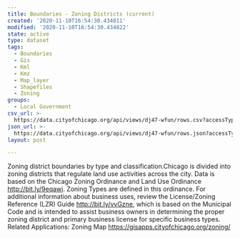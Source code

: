```yaml
---
title: Boundaries - Zoning Districts (current)
created: '2020-11-10T16:54:30.434811'
modified: '2020-11-10T16:54:30.434822'
state: active
type: dataset
tags:
  - Boundaries
  - Gis
  - Kml
  - Kmz
  - Map_layer
  - Shapefiles
  - Zoning
groups:
  - Local Government
csv_url: >-
  https://data.cityofchicago.org/api/views/dj47-wfun/rows.csv?accessType=DOWNLOAD
json_url: >-
  https://data.cityofchicago.org/api/views/dj47-wfun/rows.json?accessType=DOWNLOAD
layout: post

---
```

Zoning district boundaries by type and classification.Chicago is divided into zoning districts that regulate land use activities across the city. Data is based on the Chicago Zoning Ordinance and Land Use Ordinance http://bit.ly/9eqawi. Zoning Types are defined in this ordinance. For additional information about business uses, review the License/Zoning Reference (LZR) Guide http://bit.ly/vvGzne, which is based on the Municipal Code and is intended to assist business owners in determining the proper zoning district and primary business license for specific business types. Related Applications: Zoning Map https://gisapps.cityofchicago.org/zoning/
